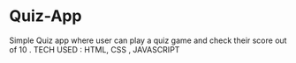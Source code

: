 # Quiz-App
Simple Quiz app where user can play a quiz game and check their score out of 10 . TECH USED : HTML, CSS , JAVASCRIPT
